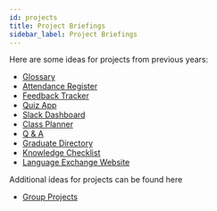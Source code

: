 ```yaml
---
id: projects
title: Project Briefings
sidebar_label: Project Briefings
---
```


Here are some ideas for projects from previous years:

- [Glossary](https://docs.google.com/document/d/1MxlmMCq2ddsLjghlNumG-kMKruglYomirifBfuU_XHU/edit?usp=sharing)
- [Attendance Register](https://docs.google.com/document/d/1JWjDJ8c5v06rFFwXBYHT5QoNg8T6gQpyI3mxOgb3JJ0/edit?usp=sharing)
- [Feedback Tracker](https://docs.google.com/document/d/1WLsBsTW4MSrsyip1dTUAJHuURuAwer_FXuU7S_vUGlo/edit?usp=sharing)
- [Quiz App](https://docs.google.com/document/d/1jSJLlNmECTCq_wVcDHNxKINOdrLjm7W3S1lU2bYFVr4/edit?usp=sharing)
- [Slack Dashboard](https://docs.google.com/document/d/1yy6t-Ri-Ze--ycM1_F7HXQnChXmGc1njezBqYoWbiJ4/edit?usp=sharing)
- [Class Planner](https://docs.google.com/document/d/1XnJoTO_pxp8QCD-cetJElqPhbvEI6RUYyllR2MihNPE/edit?usp=sharing)
- [Q & A](https://docs.google.com/document/d/1uuZdIaWM920PS-FeVBQl5PAQQocyywhOEL5_3A5FwIk/edit)
- [Graduate Directory](https://docs.google.com/document/d/1gFrmuceVcXywf7oZoAdJW32InWo9iIH0hHhhS52LHUM/edit#)
- [Knowledge Checklist](https://docs.google.com/document/d/1vvvlRZJxfOTYvrwWpSFWR5LiG7QAFI2bXVBMQ-8W0Zs/edit?usp=sharing)
- [Language Exchange Website](https://docs.google.com/document/d/15mBw5bQBIj0y-tXNmEpSkMfNxdXs9YcVBIvczAYvMSs/edit?usp=sharing)

Additional ideas for projects can be found here

- [Group Projects](https://github.com/CodeYourFuture/group-projects)
